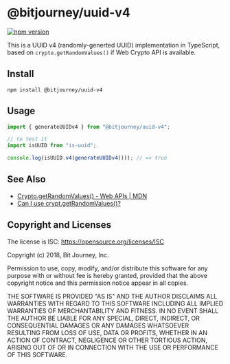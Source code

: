 # @bitjourney/uuid-v4

[![npm version](https://badge.fury.io/js/%40bitjourney%2Fuuid-v4.svg)](https://badge.fury.io/js/%40bitjourney%2Fuuid-v4)

This is a UUID v4 (randomly-generted UUID) implementation in TypeScript,
based on `crypto.getRandomValues()` if Web Crypto API is available.

## Install

```
npm install @bitjourney/uuid-v4
```

## Usage

```typescript
import { generateUUIDv4 } from "@bitjourney/uuid-v4";

// to test it
import isUUID from "is-uuid";

console.log(isUUID.v4(generateUUIDv4())); // => true
```

## See Also

* [Crypto\.getRandomValues\(\) \- Web APIs \| MDN](https://developer.mozilla.org/en-US/docs/Web/API/Crypto/getRandomValues)
* [Can I use crypt.getRandomValues()?](https://caniuse.com/#feat=getrandomvalues)


## Copyright and Licenses

The license is ISC: https://opensource.org/licenses/ISC

Copyright (c) 2018, Bit Journey, Inc.

Permission to use, copy, modify, and/or distribute this software for any purpose with or without fee is hereby granted, provided that the above copyright notice and this permission notice appear in all copies.

THE SOFTWARE IS PROVIDED "AS IS" AND THE AUTHOR DISCLAIMS ALL WARRANTIES WITH REGARD TO THIS SOFTWARE INCLUDING ALL IMPLIED WARRANTIES OF MERCHANTABILITY AND FITNESS. IN NO EVENT SHALL THE AUTHOR BE LIABLE FOR ANY SPECIAL, DIRECT, INDIRECT, OR CONSEQUENTIAL DAMAGES OR ANY DAMAGES WHATSOEVER RESULTING FROM LOSS OF USE, DATA OR PROFITS, WHETHER IN AN ACTION OF CONTRACT, NEGLIGENCE OR OTHER TORTIOUS ACTION, ARISING OUT OF OR IN CONNECTION WITH THE USE OR PERFORMANCE OF THIS SOFTWARE.

